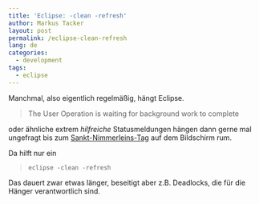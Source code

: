 ```yaml
---
title: 'Eclipse: -clean -refresh'
author: Markus Tacker
layout: post
permalink: /eclipse-clean-refresh
lang: de
categories:
  - development
tags:
  - eclipse
---
```

Manchmal, also eigentlich regelmäßig, hängt Eclipse.

> The User Operation is waiting for background work to complete

oder ähnliche extrem *hilfreiche* Statusmeldungen hängen dann gerne mal ungefragt bis zum [Sankt-Nimmerleins-Tag][1] auf dem Bildschirm rum.

Da hilft nur ein

> `eclipse -clean -refresh`

Das dauert zwar etwas länger, beseitigt aber z.B. Deadlocks, die für die Hänger verantwortlich sind.

 [1]: http://de.wikipedia.org/wiki/Sankt_Nimmerlein
